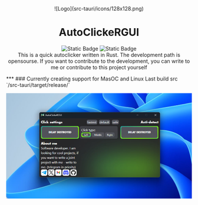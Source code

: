 <div align="center">
![Logo](src-tauri/icons/128x128.png)

# AutoClickeRGUI   

![Static Badge](https://img.shields.io/badge/window-passing-e) ![Static Badge](https://img.shields.io/badge/license-MIT-blue)  
This is a quick autoclicker written in Rust.
The development path is opensourse.
If you want to contribute to the development, 
you can write to me or contribute to this project yourself
</div>
***
### Currently creating support for MasOC and Linux
Last build src `/src-tauri/target/release/`

![AutoClickerImage](src/assets/icons/demo.jpg)
